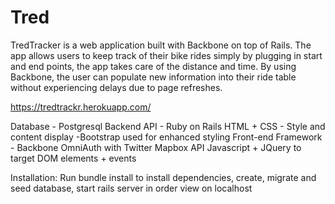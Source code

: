 # Tred

TredTracker is a web application built with Backbone on top of Rails. The app allows users to keep track of their bike rides simply by plugging in start and end points, the app takes care of the distance and time. By using Backbone, the user can populate new information into their ride table without experiencing delays due to page refreshes. 

https://tredtrackr.herokuapp.com/

Database - Postgresql
Backend API - Ruby on Rails
HTML + CSS - Style and content display
  -Bootstrap used for enhanced styling
Front-end Framework - Backbone 
OmniAuth with Twitter
Mapbox API
Javascript + JQuery to target DOM elements + events

Installation:
Run bundle install to install dependencies, create, migrate and seed database, start rails server in order view on localhost
